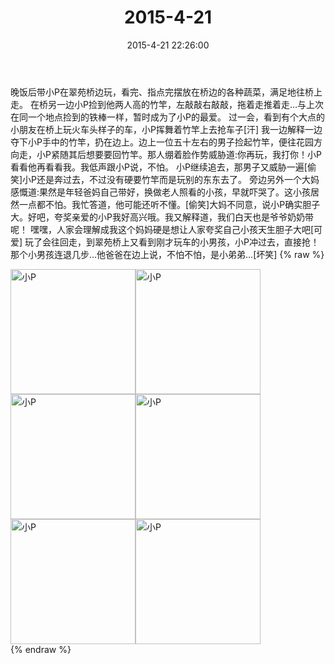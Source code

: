 ﻿---
title: "2015-4-21"
date: 2015-4-21 22:26:00
tags:
categories: 妈妈
---
晚饭后带小P在翠苑桥边玩，看完、指点完摆放在桥边的各种蔬菜，满足地往桥上走。
在桥另一边小P捡到他两人高的竹竿，左敲敲右敲敲，拖着走推着走…与上次在同一个地点捡到的铁棒一样，暂时成为了小P的最爱。
过一会，看到有个大点的小朋友在桥上玩火车头样子的车，小P挥舞着竹竿上去抢车子[汗]
我一边解释一边夺下小P手中的竹竿，扔在边上。边上一位五十左右的男子捡起竹竿，便往花园方向走，小P紧随其后想要要回竹竿。那人绷着脸作势威胁道:你再玩，我打你！小P看看他再看看我。我低声跟小P说，不怕。
小P继续追去，那男子又威胁一遍[偷笑]小P还是奔过去，不过没有硬要竹竿而是玩别的东东去了。
旁边另外一个大妈感慨道:果然是年轻爸妈自己带好，换做老人照看的小孩，早就吓哭了。这小孩居然一点都不怕。我忙答道，他可能还听不懂。[偷笑]大妈不同意，说小P确实胆子大。好吧，夸奖亲爱的小P我好高兴哦。我又解释道，我们白天也是爷爷奶奶带呢！
嘿嘿，人家会理解成我这个妈妈硬是想让人家夸奖自己小孩天生胆子大吧[可爱]
玩了会往回走，到翠苑桥上又看到刚才玩车的小男孩，小P冲过去，直接抢！那个小男孩连退几步…他爸爸在边上说，不怕不怕，是小弟弟…[坏笑]
{% raw %}
<div style="width:500 px">
<div style="float:left; width:100 px"><img src="/images/微信图片_20171011091123.jpg" width="200" alt="小P"></div>
<div style="float:left; width:100 px"><img src="/images/微信图片_20171011091139.jpg" width="200" alt="小P"></div>
<div style="float:left; width:100 px"><img src="/images/微信图片_20171011091149.jpg" width="200" alt="小P"></div>
<div style="float:left; width:100 px"><img src="/images/微信图片_20171011091159.jpg" width="200" alt="小P"></div>
<div style="float:left; width:100 px"><img src="/images/微信图片_20171011091212.jpg" width="200" alt="小P"></div>
<div style="float:left; width:100 px"><img src="/images/微信图片_20171011091222.jpg" width="200" alt="小P"></div>
<div style="clear:both"></div>
</div>
{% endraw %}